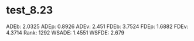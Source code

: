 # test_8.23

ADEb: 2.0325
ADEp: 0.8926
ADEv: 2.451
FDEb: 3.7524
FDEp: 1.6882
FDEv: 4.3714
Rank: 1292
WSADE: 1.4551
WSFDE: 2.679